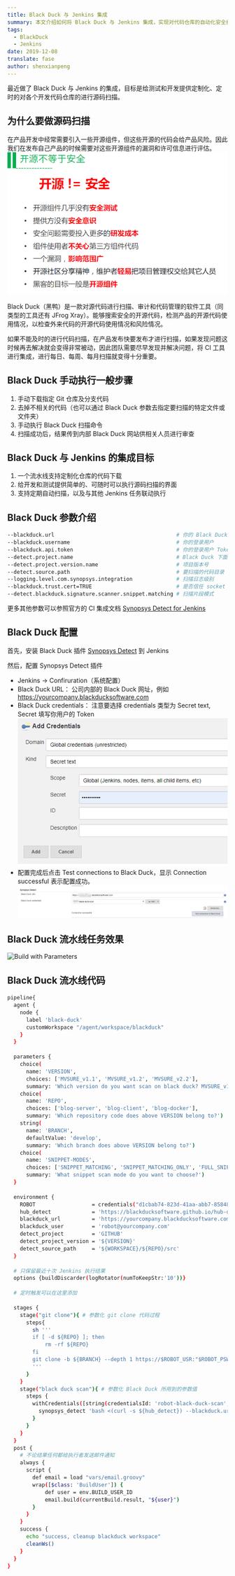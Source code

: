 ```yaml
---
title: Black Duck 与 Jenkins 集成
summary: 本文介绍如何将 Black Duck 与 Jenkins 集成，实现对代码仓库的自动化安全扫描和漏洞检测。
tags:
  - BlackDuck
  - Jenkins
date: 2019-12-08
translate: fase
author: shenxianpeng
---
```


最近做了 Black Duck 与 Jenkins 的集成，目标是给测试和开发提供定制化、定时的对各个开发代码仓库的进行源码扫描。

## 为什么要做源码扫描



在产品开发中经常需要引入一些开源组件，但这些开源的代码会给产品风险。因此我们在发布自己产品的时候需要对这些开源组件的漏洞和许可信息进行评估。
![开源不等于安全](open-source.png)

Black Duck（黑鸭）是一款对源代码进行扫描、审计和代码管理的软件工具（同类型的工具还有 JFrog Xray）。能够搜索安全的开源代码，检测产品的开源代码使用情况，以检查外来代码的开源代码使用情况和风险情况。

如果不能及时的进行代码扫描，在产品发布快要发布才进行扫描，如果发现问题这时候再去解决就会变得非常被动，因此团队需要尽早发现并解决问题，将 CI 工具进行集成，进行每日、每周、每月扫描就变得十分重要。

## Black Duck 手动执行一般步骤

1. 手动下载指定 Git 仓库及分支代码
2. 去掉不相关的代码（也可以通过 Black Duck 参数去指定要扫描的特定文件或文件夹）
3. 手动执行 Black Duck 扫描命令​
4. 扫描成功后，结果传到内部 Black Duck 网站供相关人员进行审查

## Black Duck 与 Jenkins 的集成目标

1. 一个流水线支持定制化仓库的代码下载
2. 给开发和测试提供简单的、可随时可以执行源码扫描的界面
3. 支持定期自动扫描，以及与其他 Jenkins 任务联动执行​

## Black Duck 参数介绍

```bash
--blackduck.url                                       # 你的 Black Duck 网址
--blackduck.username                                  # 你的登录用户
--blackduck.api.token                                 # 你的登录用户 Token
--detect.project.name                                 # Black Duck 下面的项目
--detect.project.version.name                         # 项目版本号
--detect.source.path                                  # 要扫描的代码目录
--logging.level.com.synopsys.integration              # 扫描日志级别
--blackduck.trust.cert=TRUE                           # 是否信任 socket (SSL)
--detect.blackduck.signature.scanner.snippet.matching # 扫描片段模式
```

更多其他参数可以参照官方的 CI 集成文档 [Synopsys Detect for Jenkins](https://synopsys.atlassian.net/wiki/spaces/INTDOCS/pages/71106939/Synopsys+Detect+for+Jenkins)

## Black Duck 配置

首先，安装 Black Duck 插件 [Synopsys Detect](https://wiki.jenkins.io/display/JENKINS/Synopsys+Detect+Plugin) 到 Jenkins

然后，配置 Synopsys Detect 插件

* Jenkins -> Confiruration（系统配置）
* Black Duck URL： 公司内部的 Black Duck 网址，例如 https://yourcompany.blackducksoftware.com
* Black Duck credentials： 注意要选择 credentials 类型为 Secret text, Secret 填写你用户的 Token
![Secret text 配置](blackduck-credentials.png)
* 配置完成后点击 Test connections to Black Duck，显示 Connection successful 表示配置成功。
![Connection successful](blackduck-config.png)

## Black Duck 流水线任务效果

![Build with Parameters](blackduck-Jenkins-job.png)

## Black Duck 流水线代码

```bash
pipeline{
  agent {
    node {
      label 'black-duck'
      customWorkspace "/agent/workspace/blackduck"
    }
  }

  parameters {
    choice(
      name: 'VERSION',
      choices: ['MVSURE_v1.1', 'MVSURE_v1.2', 'MVSURE_v2.2'],
      summary: 'Which version do you want scan on black duck? MVSURE_v1.1, MVSURE_v1.2 or others?')
    choice(
      name: 'REPO',
      choices: ['blog-server', 'blog-client', 'blog-docker'],
      summary: 'Which repository code does above VERSION belong to?')
    string(
      name: 'BRANCH',
      defaultValue: 'develop',
      summary: 'Which branch does above VERSION belong to?')
    choice(
      name: 'SNIPPET-MODES',
      choices: ['SNIPPET_MATCHING', 'SNIPPET_MATCHING_ONLY', 'FULL_SNIPPET_MATCHING', 'FULL_SNIPPET_MATCHING_ONLY', 'NONE'],
      summary: 'What snippet scan mode do you want to choose?')
  }

  environment {
    ROBOT                  = credentials("d1cbab74-823d-41aa-abb7-858485121212")
    hub_detect             = 'https://blackducksoftware.github.io/hub-detect/hub-detect.sh'
    blackduck_url          = 'https://yourcompany.blackducksoftware.com'
    blackduck_user         = 'robot@yourcompany.com'
    detect_project         = 'GITHUB'
    detect_project_version = '${VERSION}'
    detect_source_path     = '${WORKSPACE}/${REPO}/src'
  }

  # 只保留最近十次 Jenkins 执行结果
  options {buildDiscarder(logRotator(numToKeepStr:'10'))}

  # 定时触发可以在这里添加

  stages {
    stage("git clone"){ # 参数化 git clone 代码过程
      steps{
        sh '''
        if [ -d ${REPO} ]; then
            rm -rf ${REPO}
        fi
        git clone -b ${BRANCH} --depth 1 https://$ROBOT_USR:"$ROBOT_PSW"@git.yourcompany.com/scm/github/${REPO}.git
        '''
      }
    }
    stage("black duck scan"){ # 参数化 Black Duck 所用到的参数值
      steps {
        withCredentials([string(credentialsId: 'robot-black-duck-scan', variable: 'TOKEN')]) { # 用 withCredentials 来获得 Token
          synopsys_detect 'bash <(curl -s ${hub_detect}) --blackduck.url=${blackduck_url} --blackduck.username=${blackduck_user} --blackduck.api.token=${TOKEN} --detect.project.name=${detect_project} --detect.project.version.name=${detect_project_version} --detect.source.path=${detect_source_path} --logging.level.com.synopsys.integration=debug --blackduck.trust.cert=TRUE --detect.blackduck.signature.scanner.snippet.matching=${SNIPPET-MODES}'
        }
      }
    }
  }
  post {
    # 不论结果任何都给执行者发送邮件通知
    always {
      script {
        def email = load "vars/email.groovy"
        wrap([$class: 'BuildUser']) {
            def user = env.BUILD_USER_ID
            email.build(currentBuild.result, "${user}")
        }
      }
    }
    success {
      echo "success, cleanup blackduck workspace"
      cleanWs()
    }
  }
}
```
